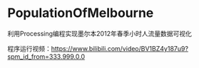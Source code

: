 # PopulationOfMelbourne
利用Processing编程实现墨尔本2012年春季小时人流量数据可视化

程序运行视频：https://www.bilibili.com/video/BV1BZ4y187u9?spm_id_from=333.999.0.0
